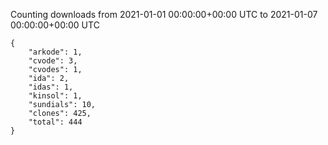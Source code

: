 
Counting downloads from 2021-01-01 00:00:00+00:00 UTC to 2021-01-07 00:00:00+00:00 UTC

```
{
    "arkode": 1,
    "cvode": 3,
    "cvodes": 1,
    "ida": 2,
    "idas": 1,
    "kinsol": 1,
    "sundials": 10,
    "clones": 425,
    "total": 444
}
```
